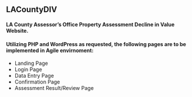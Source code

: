 ## LACountyDIV

#### LA County Assessor’s Office Property Assessment Decline in Value Website.
#### Utilizing PHP and WordPress as requested, the following pages are to be implemented in Agile envirnoment:

  + Landing Page
  + Login Page
  + Data Entry Page
  + Confirmation Page
  + Assessment Result/Review Page
